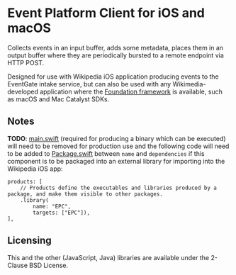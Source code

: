 # Event Platform Client for iOS and macOS

Collects events in an input buffer, adds some metadata, places them in an output
buffer where they are periodically bursted to a remote endpoint via HTTP POST.

Designed for use with Wikipedia iOS application producing events to the
EventGate intake service, but can also be used with any Wikimedia-developed
application where the
[Foundation framework](https://developer.apple.com/documentation/foundation) is
available, such as macOS and Mac Catalyst SDKs.

## Notes

**TODO**: [main.swift](Sources/EPC/main.swift) (required for producing a binary
which can be executed) will need to be removed for production use and the
following code will need to be added  to [Package.swift](Package.swift) between
`name` and `dependencies` if this component is to be packaged into an external
library for importing into the Wikipedia iOS app:

```
products: [
    // Products define the executables and libraries produced by a package, and make them visible to other packages.
    .library(
        name: "EPC",
        targets: ["EPC"]),
],
```

## Licensing

This and the other (JavaScript, Java) libraries are available under the 2-Clause BSD License.

